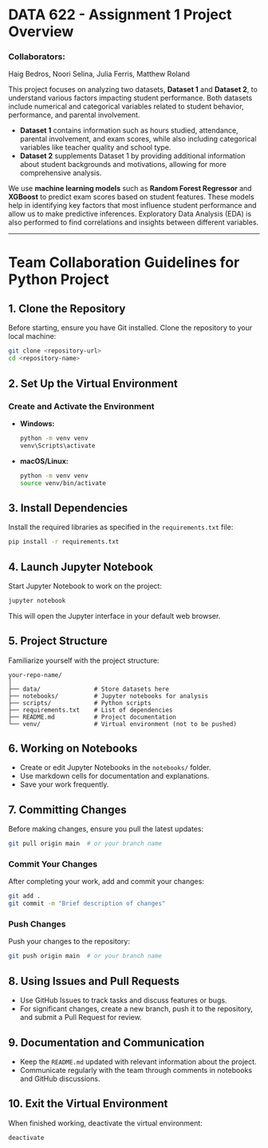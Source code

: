 # DATA 622 - Assignment 1 Project Overview

### Collaborators:
Haig Bedros, Noori Selina, Julia Ferris, Matthew Roland

This project focuses on analyzing two datasets, **Dataset 1** and **Dataset 2**, to understand various factors impacting student performance. Both datasets include numerical and categorical variables related to student behavior, performance, and parental involvement.

- **Dataset 1** contains information such as hours studied, attendance, parental involvement, and exam scores, while also including categorical variables like teacher quality and school type.
- **Dataset 2** supplements Dataset 1 by providing additional information about student backgrounds and motivations, allowing for more comprehensive analysis.

We use **machine learning models** such as **Random Forest Regressor** and **XGBoost** to predict exam scores based on student features. These models help in identifying key factors that most influence student performance and allow us to make predictive inferences. Exploratory Data Analysis (EDA) is also performed to find correlations and insights between different variables.

---

# Team Collaboration Guidelines for Python Project

## 1. **Clone the Repository**
Before starting, ensure you have Git installed. Clone the repository to your local machine:

```bash
git clone <repository-url>
cd <repository-name>
```

## 2. **Set Up the Virtual Environment**
### Create and Activate the Environment
- **Windows:**
  ```bash
  python -m venv venv
  venv\Scripts\activate
  ```

- **macOS/Linux:**
  ```bash
  python -m venv venv
  source venv/bin/activate
  ```

## 3. **Install Dependencies**
Install the required libraries as specified in the `requirements.txt` file:

```bash
pip install -r requirements.txt
```

## 4. **Launch Jupyter Notebook**
Start Jupyter Notebook to work on the project:

```bash
jupyter notebook
```
This will open the Jupyter interface in your default web browser.

## 5. **Project Structure**
Familiarize yourself with the project structure:
```
your-repo-name/
│
├── data/               # Store datasets here
├── notebooks/          # Jupyter notebooks for analysis
├── scripts/            # Python scripts
├── requirements.txt    # List of dependencies
├── README.md           # Project documentation
└── venv/               # Virtual environment (not to be pushed)
```

## 6. **Working on Notebooks**
- Create or edit Jupyter Notebooks in the `notebooks/` folder.
- Use markdown cells for documentation and explanations.
- Save your work frequently.

## 7. **Committing Changes**
Before making changes, ensure you pull the latest updates:

```bash
git pull origin main  # or your branch name
```

### Commit Your Changes
After completing your work, add and commit your changes:

```bash
git add .
git commit -m "Brief description of changes"
```

### Push Changes
Push your changes to the repository:

```bash
git push origin main  # or your branch name
```

## 8. **Using Issues and Pull Requests**
- Use GitHub Issues to track tasks and discuss features or bugs.
- For significant changes, create a new branch, push it to the repository, and submit a Pull Request for review.

## 9. **Documentation and Communication**
- Keep the `README.md` updated with relevant information about the project.
- Communicate regularly with the team through comments in notebooks and GitHub discussions.

## 10. **Exit the Virtual Environment**
When finished working, deactivate the virtual environment:

```bash
deactivate
```